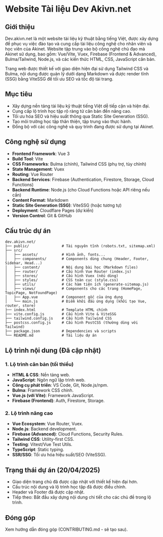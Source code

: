# Website Tài liệu Dev Akivn.net

## Giới thiệu

Dev.akivn.net là một website tài liệu kỹ thuật bằng tiếng Việt, được xây dựng để phục vụ việc đào tạo và cung cấp tài liệu công nghệ cho nhân viên và học viên của Akinet. Website tập trung vào bộ công nghệ chủ đạo mà Akinet sử dụng, bao gồm: Vue/Vite, Vuex, Firebase (Frontend & Advanced), Bulma/Tailwind, Node.js, và các kiến thức HTML, CSS, JavaScript căn bản.

Trang web được thiết kế với giao diện hiện đại sử dụng Tailwind CSS và Bulma, nội dung được quản lý dưới dạng Markdown và được render tĩnh (SSG) bằng ViteSSG để tối ưu SEO và tốc độ tải trang.

## Mục tiêu

- Xây dựng nền tảng tài liệu kỹ thuật tiếng Việt dễ tiếp cận và hiện đại.
- Cung cấp lộ trình học tập rõ ràng từ căn bản đến nâng cao.
- Tối ưu hóa SEO và hiệu suất thông qua Static Site Generation (SSG).
- Tạo môi trường học tập thân thiện, tập trung vào thực hành.
- Đồng bộ với các công nghệ và quy trình đang được sử dụng tại Akinet.

## Công nghệ sử dụng

- **Frontend Framework**: Vue 3
- **Build Tool**: Vite
- **CSS Frameworks**: Bulma (chính), Tailwind CSS (phụ trợ, tùy chỉnh)
- **State Management**: Vuex
- **Routing**: Vue Router
- **Backend Services**: Firebase (Authentication, Firestore, Storage, Cloud Functions)
- **Backend Runtime**: Node.js (cho Cloud Functions hoặc API riêng nếu cần)
- **Content Format**: Markdown
- **Static Site Generation (SSG)**: ViteSSG (hoặc tương tự)
- **Deployment**: Cloudflare Pages (dự kiến)
- **Version Control**: Git & GitHub

## Cấu trúc dự án

```
dev.akivn.net/
├── public/               # Tài nguyên tĩnh (robots.txt, sitemap.xml)
├── src/
│   ├── assets/           # Hình ảnh, fonts...
│   ├── components/       # Components dùng chung (Header, Footer, Sidebar, Head...)
│   ├── content/          # Nội dung bài học (Markdown files)
│   ├── router/           # Cấu hình Vue Router (index.js)
│   ├── stores/           # Cấu hình Vuex (nếu dùng)
│   ├── styles/           # CSS toàn cục (style.css)
│   ├── utils/            # Các hàm tiện ích (generate-sitemap.js)
│   ├── views/            # Components cho các trang (HomePage, TopicPage, NotFoundPage)
│   ├── App.vue           # Component gốc của ứng dụng
│   └── main.js           # Điểm khởi đầu ứng dụng (khởi tạo Vue, router, store)
├── index.html            # Template HTML chính
├── vite.config.js        # Cấu hình Vite & ViteSSG
├── tailwind.config.js    # Cấu hình Tailwind CSS
├── postcss.config.js     # Cấu hình PostCSS (thường dùng với Tailwind)
├── package.json          # Dependencies và scripts
└── README.md             # Tài liệu dự án
```

## Lộ trình nội dung (Đã cập nhật)

### 1. Lộ trình căn bản (tối thiểu)
- **HTML & CSS**: Nền tảng web.
- **JavaScript**: Ngôn ngữ lập trình web.
- **Công cụ phát triển**: VS Code, Git, Node.js/npm.
- **Bulma**: Framework CSS chính.
- **Vue.js (với Vite)**: Framework JavaScript.
- **Firebase (Frontend)**: Auth, Firestore, Storage.

### 2. Lộ trình nâng cao
- **Vue Ecosystem**: Vue Router, Vuex.
- **Node.js**: Backend development.
- **Firebase (Advanced)**: Cloud Functions, Security Rules.
- **Tailwind CSS**: Utility-first CSS.
- **Testing**: Vitest/Vue Test Utils.
- **TypeScript**: Static typing.
- **SSR/SSG**: Tối ưu hóa hiệu suất/SEO (ViteSSG).

## Trạng thái dự án (20/04/2025)

- Giao diện trang chủ đã được cập nhật với thiết kế hiện đại hơn.
- Cấu trúc nội dung và lộ trình học tập đã được điều chỉnh.
- Header và Footer đã được cập nhật.
- Tiếp theo: Bắt đầu xây dựng nội dung chi tiết cho các chủ đề trong lộ trình.

## Đóng góp

Xem hướng dẫn đóng góp (CONTRIBUTING.md - sẽ tạo sau).
